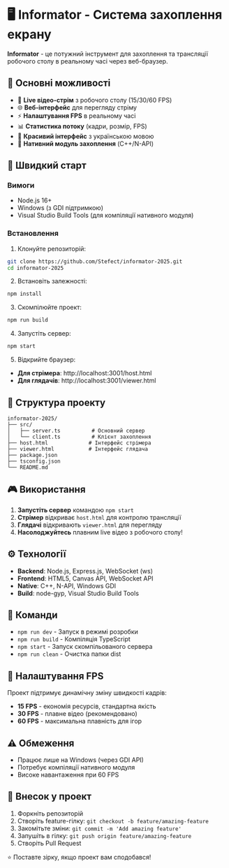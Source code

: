 # 🖥️ Informator - Система захоплення екрану

**Informator** - це потужний інструмент для захоплення та трансляції робочого столу в реальному часі через веб-браузер.

## 🎯 Основні можливості

- 🎥 **Live відео-стрім** з робочого столу (15/30/60 FPS)
- 🌐 **Веб-інтерфейс** для перегляду стріму
- ⚡ **Налаштування FPS** в реальному часі
- 📊 **Статистика потоку** (кадри, розмір, FPS)
- 🎨 **Красивий інтерфейс** з українською мовою
- 🔧 **Нативний модуль захоплення** (C++/N-API)

## 🚀 Швидкий старт

### Вимоги
- Node.js 16+ 
- Windows (з GDI підтримкою)
- Visual Studio Build Tools (для компіляції нативного модуля)

### Встановлення

1. Клонуйте репозиторій:

```bash
git clone https://github.com/Stefect/informator-2025.git
cd informator-2025
```

2. Встановіть залежності:
```bash
npm install
```

3. Скомпілюйте проект:
```bash
npm run build
```

4. Запустіть сервер:
```bash
npm start
```

5. Відкрийте браузер:
- **Для стрімера**: http://localhost:3001/host.html
- **Для глядачів**: http://localhost:3001/viewer.html

## 📁 Структура проекту

```
informator-2025/
├── src/
│   ├── server.ts          # Основний сервер
│   └── client.ts          # Клієнт захоплення
├── host.html             # Інтерфейс стрімера
├── viewer.html           # Інтерфейс глядача
├── package.json
├── tsconfig.json
└── README.md
```

## 🎮 Використання

1. **Запустіть сервер** командою `npm start`
2. **Стрімер** відкриває `host.html` для контролю трансляції
3. **Глядачі** відкривають `viewer.html` для перегляду
4. **Насолоджуйтесь** плавним live відео з робочого столу!

## ⚙️ Технології

- **Backend**: Node.js, Express.js, WebSocket (ws)
- **Frontend**: HTML5, Canvas API, WebSocket API
- **Native**: C++, N-API, Windows GDI
- **Build**: node-gyp, Visual Studio Build Tools

## 📝 Команди

- `npm run dev` - Запуск в режимі розробки
- `npm run build` - Компіляція TypeScript
- `npm start` - Запуск скомпільованого сервера
- `npm run clean` - Очистка папки dist

## 🎯 Налаштування FPS

Проект підтримує динамічну зміну швидкості кадрів:
- **15 FPS** - економія ресурсів, стандартна якість
- **30 FPS** - плавне відео (рекомендовано)
- **60 FPS** - максимальна плавність для ігор

## ⚠️ Обмеження

- Працює лише на Windows (через GDI API)
- Потребує компіляції нативного модуля
- Високе навантаження при 60 FPS

## 🤝 Внесок у проект

1. Форкніть репозиторій
2. Створіть feature-гілку: `git checkout -b feature/amazing-feature`
3. Закомітьте зміни: `git commit -m 'Add amazing feature'`
4. Запушіть в гілку: `git push origin feature/amazing-feature`
5. Створіть Pull Request

⭐ Поставте зірку, якщо проект вам сподобався!
